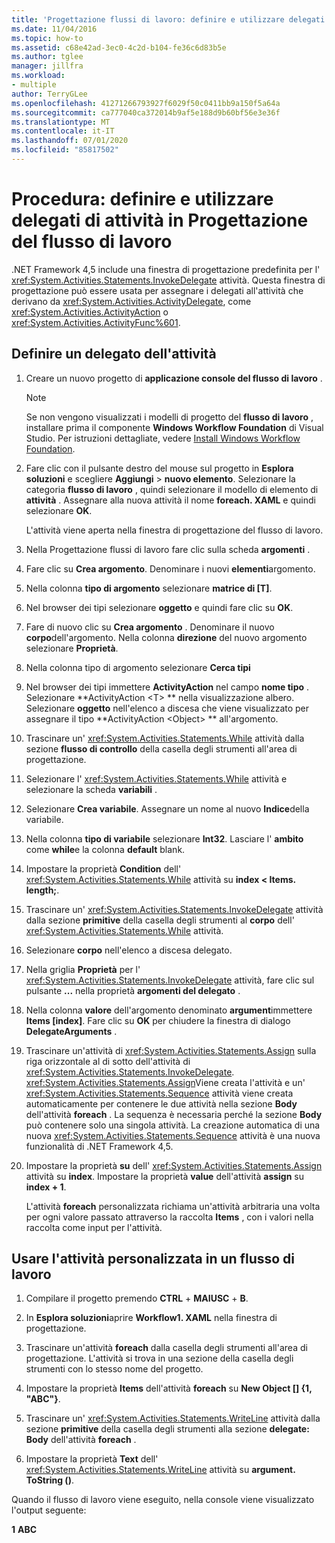 ```yaml
---
title: 'Progettazione flussi di lavoro: definire e utilizzare delegati di attività'
ms.date: 11/04/2016
ms.topic: how-to
ms.assetid: c68e42ad-3ec0-4c2d-b104-fe36c6d83b5e
ms.author: tglee
manager: jillfra
ms.workload:
- multiple
author: TerryGLee
ms.openlocfilehash: 41271266793927f6029f50c0411bb9a150f5a64a
ms.sourcegitcommit: ca777040ca372014b9af5e188d9b60bf56e3e36f
ms.translationtype: MT
ms.contentlocale: it-IT
ms.lasthandoff: 07/01/2020
ms.locfileid: "85817502"
---
```

# <a name="how-to-define-and-consume-activity-delegates-in-the-workflow-designer"></a>Procedura: definire e utilizzare delegati di attività in Progettazione del flusso di lavoro

.NET Framework 4,5 include una finestra di progettazione predefinita per l' <xref:System.Activities.Statements.InvokeDelegate> attività. Questa finestra di progettazione può essere usata per assegnare i delegati all'attività che derivano da <xref:System.Activities.ActivityDelegate>, come <xref:System.Activities.ActivityAction> o <xref:System.Activities.ActivityFunc%601>.

## <a name="define-an-activity-delegate"></a>Definire un delegato dell'attività

1. Creare un nuovo progetto di **applicazione console del flusso di lavoro** .

   > [!NOTE]
   > Se non vengono visualizzati i modelli di progetto del **flusso di lavoro** , installare prima il componente **Windows Workflow Foundation** di Visual Studio. Per istruzioni dettagliate, vedere [Install Windows Workflow Foundation](developing-applications-with-the-workflow-designer.md#install-windows-workflow-foundation).

3. Fare clic con il pulsante destro del mouse sul progetto in **Esplora soluzioni** e scegliere **Aggiungi**  >  **nuovo elemento**. Selezionare la categoria **flusso di lavoro** , quindi selezionare il modello di elemento di **attività** . Assegnare alla nuova attività il nome **foreach. XAML** e quindi selezionare **OK**.

   L'attività viene aperta nella finestra di progettazione del flusso di lavoro.

4. Nella Progettazione flussi di lavoro fare clic sulla scheda **argomenti** .

5. Fare clic su **Crea argomento**. Denominare i nuovi **elementi**argomento.

6. Nella colonna **tipo di argomento** selezionare **matrice di [T]**.

7. Nel browser dei tipi selezionare **oggetto** e quindi fare clic su **OK**.

8. Fare di nuovo clic su **Crea argomento** . Denominare il nuovo **corpo**dell'argomento. Nella colonna **direzione** del nuovo argomento selezionare **Proprietà**.

9. Nella colonna tipo di argomento selezionare **Cerca tipi**

10. Nel browser dei tipi immettere **ActivityAction** nel campo **nome tipo** . Selezionare **ActivityAction \<T> ** nella visualizzazione albero. Selezionare **oggetto** nell'elenco a discesa che viene visualizzato per assegnare il tipo **ActivityAction \<Object> ** all'argomento.

11. Trascinare un' <xref:System.Activities.Statements.While> attività dalla sezione **flusso di controllo** della casella degli strumenti all'area di progettazione.

12. Selezionare l' <xref:System.Activities.Statements.While> attività e selezionare la scheda **variabili** .

13. Selezionare **Crea variabile**. Assegnare un nome al nuovo **Indice**della variabile.

14. Nella colonna **tipo di variabile** selezionare **Int32**. Lasciare l' **ambito** come **while**e la colonna **default** blank.

15. Impostare la proprietà **Condition** dell' <xref:System.Activities.Statements.While> attività su **index < Items. length;**.

16. Trascinare un' <xref:System.Activities.Statements.InvokeDelegate> attività dalla sezione **primitive** della casella degli strumenti al **corpo** dell' <xref:System.Activities.Statements.While> attività.

17. Selezionare **corpo** nell'elenco a discesa delegato.

18. Nella griglia **Proprietà** per l' <xref:System.Activities.Statements.InvokeDelegate> attività, fare clic sul pulsante **...** nella proprietà **argomenti del delegato** .

19. Nella colonna **valore** dell'argomento denominato **argument**immettere **Items [index]**. Fare clic su **OK** per chiudere la finestra di dialogo **DelegateArguments** .

20. Trascinare un'attività di <xref:System.Activities.Statements.Assign> sulla riga orizzontale al di sotto dell'attività di <xref:System.Activities.Statements.InvokeDelegate>. <xref:System.Activities.Statements.Assign>Viene creata l'attività e un' <xref:System.Activities.Statements.Sequence> attività viene creata automaticamente per contenere le due attività nella sezione **Body** dell'attività **foreach** . La sequenza è necessaria perché la sezione **Body** può contenere solo una singola attività. La creazione automatica di una nuova <xref:System.Activities.Statements.Sequence> attività è una nuova funzionalità di .NET Framework 4,5.

21. Impostare la proprietà **su** dell' <xref:System.Activities.Statements.Assign> attività su **index**. Impostare la proprietà **value** dell'attività **assign** su **index + 1**.

    L'attività **foreach** personalizzata richiama un'attività arbitraria una volta per ogni valore passato attraverso la raccolta **Items** , con i valori nella raccolta come input per l'attività.

## <a name="use-the-custom-activity-in-a-workflow"></a>Usare l'attività personalizzata in un flusso di lavoro

1. Compilare il progetto premendo **CTRL** + **MAIUSC** + **B**.

2. In **Esplora soluzioni**aprire **Workflow1. XAML** nella finestra di progettazione.

3. Trascinare un'attività **foreach** dalla casella degli strumenti all'area di progettazione. L'attività si trova in una sezione della casella degli strumenti con lo stesso nome del progetto.

4. Impostare la proprietà **Items** dell'attività **foreach** su **New Object [] {1, "ABC"}**.

5. Trascinare un' <xref:System.Activities.Statements.WriteLine> attività dalla sezione **primitive** della casella degli strumenti alla sezione **delegate: Body** dell'attività **foreach** .

6. Impostare la proprietà **Text** dell' <xref:System.Activities.Statements.WriteLine> attività su **argument. ToString ()**.

Quando il flusso di lavoro viene eseguito, nella console viene visualizzato l'output seguente:

**1** 
 **ABC**
